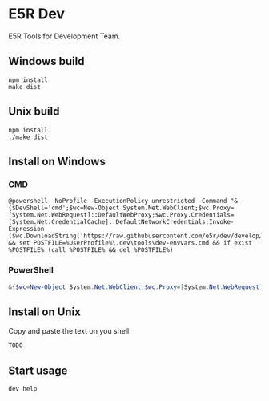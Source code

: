 E5R Dev
=======

E5R Tools for Development Team.

## Windows build

```
npm install
make dist
```

## Unix build

```
npm install
./make dist
```

## Install on Windows

### CMD

```
@powershell -NoProfile -ExecutionPolicy unrestricted -Command "&{$DevShell='cmd';$wc=New-Object System.Net.WebClient;$wc.Proxy=[System.Net.WebRequest]::DefaultWebProxy;$wc.Proxy.Credentials=[System.Net.CredentialCache]::DefaultNetworkCredentials;Invoke-Expression ($wc.DownloadString('https://raw.githubusercontent.com/e5r/dev/develop/install.ps1'))}" && set POSTFILE=%UserProfile%\.dev\tools\dev-envvars.cmd && if exist %POSTFILE% (call %POSTFILE% && del %POSTFILE%)
```

### PowerShell
```powershell
&{$wc=New-Object System.Net.WebClient;$wc.Proxy=[System.Net.WebRequest]::DefaultWebProxy;$wc.Proxy.Credentials=[System.Net.CredentialCache]::DefaultNetworkCredentials;Invoke-Expression ($wc.DownloadString('https://raw.githubusercontent.com/e5r/dev/develop/install.ps1'))}
```

## Install on Unix

Copy and paste the text on you shell.

```
TODO
```

## Start usage

```
dev help
```
